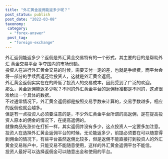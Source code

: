 ```yaml
---
title: "外汇黄金返佣能返多少呢？"
post_status: publish
post_date: "2022-03-08"
taxonomy:
 category: 
  - "forex-answer"
 post_tag: 
  - "foreign-exchange"
---
```


外汇返佣能返多少？返佣是外汇黄金交易特有的一个形式，其主要的目的是帮助外汇 黄金交易平台 争夺国内的市场份额。  
投资人在进行外汇黄金交易的时候，需要支付一定的差，也就是手续费，而平台会将一部分的手续费返还给投资人，这就是外汇黄金返佣。  
外汇黄金返佣实实在在的降低了投资人的交易成本，因此受到了广泛的欢迎。  
那么，黄金返佣能返多少呢？不同的外汇黄金平台的返佣标准都是不同的，这点很难给出一个具体的数据。  
不过通常情况下，外汇黄金返佣都是按照交易手数来计算的，交易手数越多，相应的返佣也就会越多。  
但是有一点投资人必须要注意的是，不少外汇黄金平台所谓的高返佣，是在提高投资人原本的佣金的情况下，在提高返佣的。  
就像商品先涨价在打折一样，其实返佣并没有多少，这点投资人一定要多加注意。  
投资人在选择外汇黄金返佣平台的时候，无论能返多少，前提必须要在可以随意得到佣金的情况下，有些平台虽然返佣比较多，但是返佣不能直接打到投资人的外汇黄金交易账户中，只能交易不能随意使用，这样的外汇黄金返佣平台不能信。  
投资人最好可以选择返佣金可以随意出金和使用的平台。

